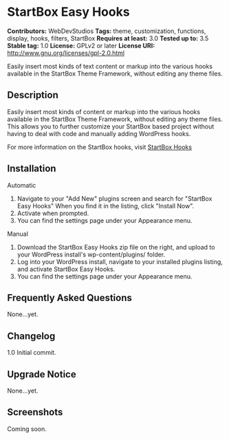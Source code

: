 # StartBox Easy Hooks #

**Contributors:** WebDevStudios
**Tags:** theme, customization, functions, display, hooks, filters, StartBox
**Requires at least:** 3.0
**Tested up to:** 3.5
**Stable tag:** 1.0
**License:** GPLv2 or later
**License URI:** http://www.gnu.org/licenses/gpl-2.0.html

Easily insert most kinds of text content or markup into the various hooks available in the StartBox Theme Framework, without editing any theme files.

## Description ##

Easily insert most kinds of content or markup into the various hooks available in the StartBox Theme Framework, without editing any theme files. This allows you to further customize your StartBox based project without having to deal with code and manually adding WordPress hooks.

For more information on the StartBox hooks, visit [StartBox Hooks](http://docs.wpstartbox.com/Hooks)

## Installation ##

Automatic

1. Navigate to your "Add New" plugins screen and search for "StartBox Easy Hooks" When you find it in the listing, click "Install Now".
2. Activate when prompted.
3. You can find the settings page under your Appearance menu.

Manual

1. Download the StartBox Easy Hooks zip file on the right, and upload to your WordPress install's wp-content/plugins/ folder.
2. Log into your WordPress install, navigate to your installed plugins listing, and activate StartBox Easy Hooks.
3. You can find the settings page under your Appearance menu.

## Frequently Asked Questions ##

None...yet.

## Changelog ##

1.0 Initial commit.

## Upgrade Notice ##

None...yet.

## Screenshots ##

Coming soon.